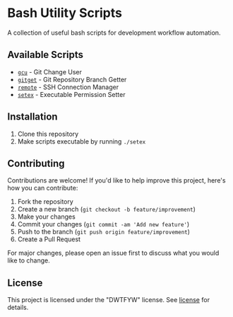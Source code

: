 # Bash Utility Scripts

A collection of useful bash scripts for development workflow automation.

## Available Scripts

- [`gcu`](docs/gcu.md) - Git Change User
- [`gitget`](docs/gitget.md) - Git Repository Branch Getter
- [`remote`](docs/remote.md) - SSH Connection Manager
- [`setex`](docs/setex.md) - Executable Permission Setter

## Installation

1. Clone this repository
2. Make scripts executable by running `./setex`

## Contributing

Contributions are welcome! If you'd like to help improve this project, here's how you can contribute:

1. Fork the repository
2. Create a new branch (`git checkout -b feature/improvement`)
3. Make your changes
4. Commit your changes (`git commit -am 'Add new feature'`)
5. Push to the branch (`git push origin feature/improvement`)
6. Create a Pull Request

For major changes, please open an issue first to discuss what you would like to change.

## License

This project is licensed under the "DWTFYW" license. See [license](LICENSE) for details.
